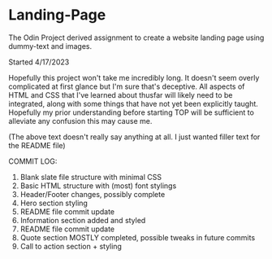 # Landing-Page
The Odin Project derived assignment to create a website landing page using dummy-text and images.

Started 4/17/2023 

Hopefully this project won't take me incredibly long. It doesn't seem overly complicated at first glance but I'm sure that's deceptive. All aspects of HTML and CSS that I've learned about thusfar will likely need to be integrated, along with some things that have not yet been explicitly taught. Hopefully my prior understanding before starting TOP will be sufficient to alleviate any confusion this may cause me.

(The above text doesn't really say anything at all. I just wanted filler text for the README file)

COMMIT LOG: 

1. Blank slate file structure with minimal CSS
2. Basic HTML structure with (most) font stylings
3. Header/Footer changes, possibly complete
4. Hero section styling
5. README file commit update
6. Information section added and styled
7. README file commit update
8. Quote section MOSTLY completed, possible tweaks in future commits
9. Call to action section + styling